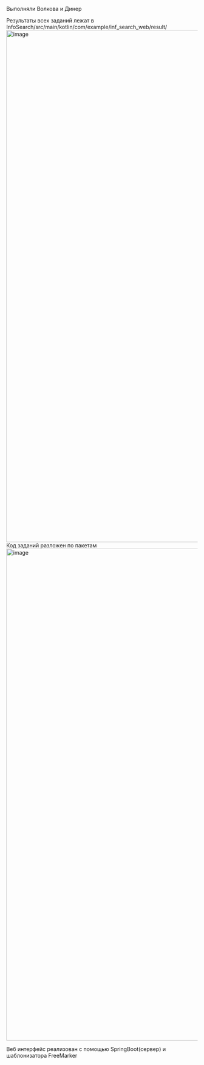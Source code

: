 Выполняли Волкова и Динер

Результаты всех заданий лежат в InfoSearch/src/main/kotlin/com/example/inf_search_web/result/
<img width="1350" alt="image" src="https://user-images.githubusercontent.com/32891602/229541414-a090c007-4feb-4a63-93de-aae781a1d8b5.png">
Код заданий разложен по пакетам 
<img width="1297" alt="image" src="https://user-images.githubusercontent.com/32891602/229541516-132218de-dfed-4864-bc1a-8d338bae87bc.png">

Веб интерфейс реализован с помощью SpringBoot(сервер) и шаблонизатора FreeMarker
